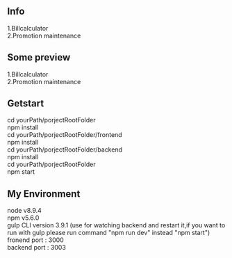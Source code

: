 ## Info

1.Billcalculator <br />
2.Promotion maintenance <br />

## Some preview

1.Billcalculator <br />
2.Promotion maintenance <br />

## Getstart

cd yourPath/porjectRootFolder<br />
npm install<br />
cd yourPath/porjectRootFolder/frontend<br />
npm install<br />
cd yourPath/porjectRootFolder/backend<br />
npm install<br />
cd yourPath/porjectRootFolder<br />
npm start<br />

## My Environment

node v8.9.4 <br />
npm v5.6.0 <br />
gulp CLI version 3.9.1 (use for watching backend and restart it,if you want to run with gulp please run command "npm run dev" instead "npm start") <br />
fronend port : 3000 <br />
backend port : 3003 <br />
